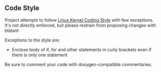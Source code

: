 ## Code Style

Project attempts to follow [Linux Kernel Coding Style](https://www.kernel.org/doc/html/latest/process/coding-style.html) with few exceptions. It's not directly enforced, but please restrain from proposing changes with blatant

Exceptions to the style are:

- Enclose body of if, for and other statements in curly brackets even if there is only one statement

Be sure to comment your code with doxygen-compatible commentaries.
